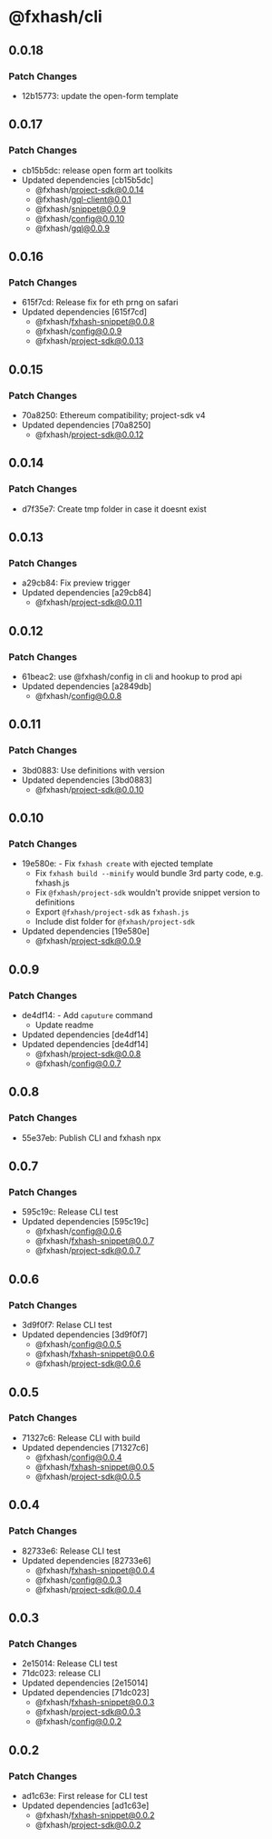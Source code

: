 # @fxhash/cli

## 0.0.18

### Patch Changes

- 12b15773: update the open-form template

## 0.0.17

### Patch Changes

- cb15b5dc: release open form art toolkits
- Updated dependencies [cb15b5dc]
  - @fxhash/project-sdk@0.0.14
  - @fxhash/gql-client@0.0.1
  - @fxhash/snippet@0.0.9
  - @fxhash/config@0.0.10
  - @fxhash/gql@0.0.9

## 0.0.16

### Patch Changes

- 615f7cd: Release fix for eth prng on safari
- Updated dependencies [615f7cd]
  - @fxhash/fxhash-snippet@0.0.8
  - @fxhash/config@0.0.9
  - @fxhash/project-sdk@0.0.13

## 0.0.15

### Patch Changes

- 70a8250: Ethereum compatibility; project-sdk v4
- Updated dependencies [70a8250]
  - @fxhash/project-sdk@0.0.12

## 0.0.14

### Patch Changes

- d7f35e7: Create tmp folder in case it doesnt exist

## 0.0.13

### Patch Changes

- a29cb84: Fix preview trigger
- Updated dependencies [a29cb84]
  - @fxhash/project-sdk@0.0.11

## 0.0.12

### Patch Changes

- 61beac2: use @fxhash/config in cli and hookup to prod api
- Updated dependencies [a2849db]
  - @fxhash/config@0.0.8

## 0.0.11

### Patch Changes

- 3bd0883: Use definitions with version
- Updated dependencies [3bd0883]
  - @fxhash/project-sdk@0.0.10

## 0.0.10

### Patch Changes

- 19e580e: - Fix `fxhash create` with ejected template
  - Fix `fxhash build --minify` would bundle 3rd party code, e.g. fxhash.js
  - Fix `@fxhash/project-sdk` wouldn't provide snippet version to definitions
  - Export `@fxhash/project-sdk` as `fxhash.js`
  - Include dist folder for `@fxhash/project-sdk`
- Updated dependencies [19e580e]
  - @fxhash/project-sdk@0.0.9

## 0.0.9

### Patch Changes

- de4df14: - Add `caputure` command
  - Update readme
- Updated dependencies [de4df14]
- Updated dependencies [de4df14]
  - @fxhash/project-sdk@0.0.8
  - @fxhash/config@0.0.7

## 0.0.8

### Patch Changes

- 55e37eb: Publish CLI and fxhash npx

## 0.0.7

### Patch Changes

- 595c19c: Release CLI test
- Updated dependencies [595c19c]
  - @fxhash/config@0.0.6
  - @fxhash/fxhash-snippet@0.0.7
  - @fxhash/project-sdk@0.0.7

## 0.0.6

### Patch Changes

- 3d9f0f7: Relase CLI test
- Updated dependencies [3d9f0f7]
  - @fxhash/config@0.0.5
  - @fxhash/fxhash-snippet@0.0.6
  - @fxhash/project-sdk@0.0.6

## 0.0.5

### Patch Changes

- 71327c6: Release CLI with build
- Updated dependencies [71327c6]
  - @fxhash/config@0.0.4
  - @fxhash/fxhash-snippet@0.0.5
  - @fxhash/project-sdk@0.0.5

## 0.0.4

### Patch Changes

- 82733e6: Release CLI test
- Updated dependencies [82733e6]
  - @fxhash/fxhash-snippet@0.0.4
  - @fxhash/config@0.0.3
  - @fxhash/project-sdk@0.0.4

## 0.0.3

### Patch Changes

- 2e15014: Release CLI test
- 71dc023: release CLI
- Updated dependencies [2e15014]
- Updated dependencies [71dc023]
  - @fxhash/fxhash-snippet@0.0.3
  - @fxhash/project-sdk@0.0.3
  - @fxhash/config@0.0.2

## 0.0.2

### Patch Changes

- ad1c63e: First release for CLI test
- Updated dependencies [ad1c63e]
  - @fxhash/fxhash-snippet@0.0.2
  - @fxhash/project-sdk@0.0.2
